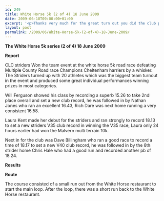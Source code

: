 ```yaml
---
id: 249
title: White Horse 5k (2 of 4) 18 June 2009
date: 2009-06-18T09:00:00+01:00
excerpt: '<p>Thanks very much for the great turn out you did the club proud and I do appreciate all your efforts. Special well done goes out to Lesley Stuart who finally dipped under the 30 minute barrier, Laura Kent who made a fine debut for the club, Liza, Dawn, Sylvia, and Jane who all set club age group records, and to Mike Brooker who showed great determination to finish (please note many more of you are mentioned in the main report). Keep it up!! Brendan Ward, Club Chairman. White Horse 5K (2 of 4) 18 June 2009 Photos Report Results</p>'
layout: post
permalink: /2009/06/White-Horse-5k-(2-of-4)-18-June-2009/
---
```

**The White Horse 5k series (2 of 4) 18 June 2009**

**<a name="Report"></a><a name="Report"></a>Report**

CLC striders Won the team event at the white horse 5k road race defeating Multiple County Road race Champions Cheltenham harriers by a whisker. The Striders turned up with 20 athletes which was the biggest team turnout in the event and produced some great individual performances winning prizes in most categories.

Will Ferguson showed his class by recording a superb 15.26 to take 2nd place overall and set a new club record, he was followed in by Nathan Jones who ran an excellent 16.43, Rich Dare was next home running a very consistent 16.58.

Laura Kent made her debut for the striders and ran strongly to record 18.13 to set a new striders V35 club record in winning the V35 race, Laura only 24 hours earlier had won the Malvern multi terrain 10k. 

Next in for the club was Dave Billingham who ran a good race to record a time of 18.17 to set a new V40 club record, he was followed in by the 6th strider home Chris Hale who had a good run and recorded another pb of 18.24. 

<a name="Report"></a>**<a name="Results"></a>Results**

**Route**

The course consisted of a small run out from the White Horse restaurant to start the main loop. After the loop, there was a short run back to the White Horse restaurant.